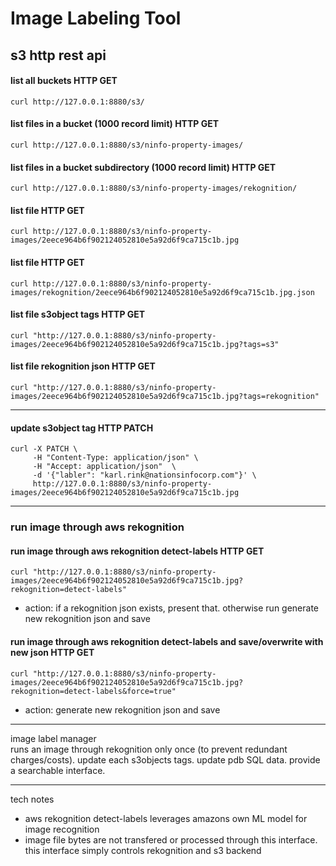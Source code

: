 
# Image Labeling Tool

## s3 http rest api

#### list all buckets HTTP GET
```
curl http://127.0.0.1:8880/s3/ 
```

#### list files in a bucket (1000 record limit) HTTP GET
```
curl http://127.0.0.1:8880/s3/ninfo-property-images/
```

#### list files in a bucket subdirectory (1000 record limit) HTTP GET
```
curl http://127.0.0.1:8880/s3/ninfo-property-images/rekognition/
```

#### list file HTTP GET
```
curl http://127.0.0.1:8880/s3/ninfo-property-images/2eece964b6f902124052810e5a92d6f9ca715c1b.jpg
```

#### list file HTTP GET
```
curl http://127.0.0.1:8880/s3/ninfo-property-images/rekognition/2eece964b6f902124052810e5a92d6f9ca715c1b.jpg.json
```

#### list file s3object tags HTTP GET
```
curl "http://127.0.0.1:8880/s3/ninfo-property-images/2eece964b6f902124052810e5a92d6f9ca715c1b.jpg?tags=s3"
```

#### list file rekognition json HTTP GET
```
curl "http://127.0.0.1:8880/s3/ninfo-property-images/2eece964b6f902124052810e5a92d6f9ca715c1b.jpg?tags=rekognition"
```

---

#### update s3object tag HTTP PATCH
```   
curl -X PATCH \   
     -H "Content-Type: application/json" \   
     -H "Accept: application/json"  \   
     -d '{"labler": "karl.rink@nationsinfocorp.com"}' \   
     http://127.0.0.1:8880/s3/ninfo-property-images/2eece964b6f902124052810e5a92d6f9ca715c1b.jpg    
```   

 

---


### run image through aws rekognition

#### run image through aws rekognition detect-labels HTTP GET  
```
curl "http://127.0.0.1:8880/s3/ninfo-property-images/2eece964b6f902124052810e5a92d6f9ca715c1b.jpg?rekognition=detect-labels"
```

  - action: if a rekognition json exists, present that. otherwise run generate new rekognition json and save

#### run image through aws rekognition detect-labels and save/overwrite with new json HTTP GET
```
curl "http://127.0.0.1:8880/s3/ninfo-property-images/2eece964b6f902124052810e5a92d6f9ca715c1b.jpg?rekognition=detect-labels&force=true"
```

  - action: generate new rekognition json and save


---


image label manager   
runs an image through rekognition only once (to prevent redundant charges/costs).  update each s3objects tags. update pdb SQL data. provide a searchable interface. 

---

tech notes   
 - aws rekognition detect-labels leverages amazons own ML model for image recognition   
 - image file bytes are not transfered or processed through this interface.  this interface simply controls rekognition and s3 backend    








